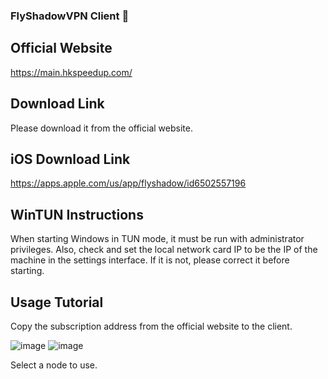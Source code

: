 ### FlyShadowVPN Client 👋
## Official Website 
https://main.hkspeedup.com/

## Download Link
Please download it from the official website.

## iOS Download Link
https://apps.apple.com/us/app/flyshadow/id6502557196

## WinTUN Instructions
When starting Windows in TUN mode, it must be run with administrator privileges. Also, check and set the local network card IP to be the IP of the machine in the settings interface. If it is not, please correct it before starting.

## Usage Tutorial
Copy the subscription address from the official website to the client.

![image](https://github.com/FlyShadowVPN/FlyShadowVPN/assets/166269758/74e0a206-0d3c-48ee-a778-ad71d302b9cb)
![image](https://github.com/FlyShadowVPN/FlyShadowVPN/assets/166269758/1d9e2252-8220-4165-a2fe-cffea688424e)


Select a node to use.
